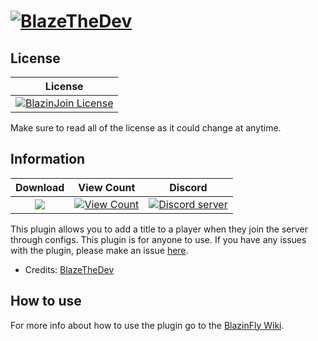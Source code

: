 # [![BlazeTheDev](https://i.imgur.com/fgVMXSe.png?1)]()

## License
| License |
| :---: |
| [![BlazinJoin License](https://img.shields.io/github/license/iiFlamiinBlaze/BlazinFly.svg?label=License)](LICENSE) |

Make sure to read all of the license as it could change at anytime.

## Information
| Download | View Count | Discord |
| :---: | :---: | :---: |
 <a href="https://poggit.pmmp.io/p/BlazinFly"><img src="https://poggit.pmmp.io/shield.state/BlazinFly"></a> | [![View Count](http://hits.dwyl.io/iiFlamiinBlaze/BlazinFly.svg)](http://hits.dwyl.io/iiFlamiinBlaze/BlazinFly) | <a href="https://discord.gg/znEsFsG"><img src="https://discordapp.com/api/guilds/425712766687510528/embed.png" alt="Discord server"/></a> |
 
This plugin allows you to add a title to a player when they join the server through configs. This plugin is for anyone to use.
If you have any issues with the plugin, please make an issue [here](https://github.com/iiFlamiinBlaze/BlazinFly/issues/new).
* Credits: [BlazeTheDev](https://github.com/iiFlamiinBlaze)

## How to use
For more info about how to use the plugin go to the [BlazinFly Wiki](https://iiflamiinblaze.github.io/projects/blazinfly/).